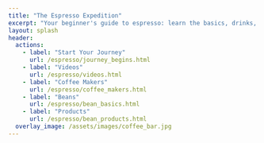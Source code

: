 ```yaml
---
title: "The Espresso Expedition"
excerpt: "Your beginner's guide to espresso: learn the basics, drinks, and tips."
layout: splash
header:
  actions:
    - label: "Start Your Journey"
      url: /espresso/journey_begins.html
    - label: "Videos"
      url: /espresso/videos.html
    - label: "Coffee Makers"
      url: /espresso/coffee_makers.html
    - label: "Beans"
      url: /espresso/bean_basics.html
    - label: "Products"
      url: /espresso/bean_products.html
  overlay_image: /assets/images/coffee_bar.jpg
---
```


